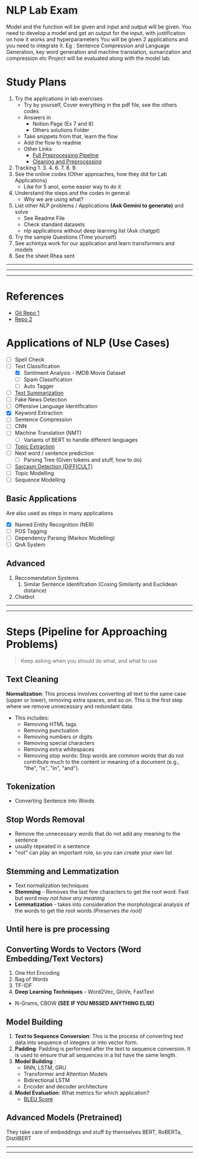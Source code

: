 # NLP Lab Exam
Model and the function will be given and input and output will be given. You need to develop a model and get an output for the input, with justification on how it works and hyperparameters
You will be given 2 applications and you need to integrate it. 
    Eg : Sentence Compression and Language Generation, key word generation and machine translation, sumarization and compression etc
Project will be evaluated along with the model lab.


# Study Plans
1. Try the applications in lab exercises
    + Try by yourself, Cover everything in the pdf file, see the others codes
    + Answers in 
        - Notion Page (Ex 7 and 8)
        - Others solutions Folder
    + Take snippets from that, learn the flow
    + Add the flow to readme
    + Other Links
        - [Full Preprocessing Pipeline](https://www.kaggle.com/code/balatmak/text-preprocessing-steps-and-universal-pipeline)
        - [Cleaning and Preprocessing](https://www.kaggle.com/code/colearninglounge/nlp-data-preprocessing-and-cleaning)
1. Tracking
    1. 
    3. 
    4. 
    6. 
    7. 
    8. 
    9. 
1. See the online codes (Other approaches, how they did for Lab Applications)
    - Like for 5 anol, some easier way to do it
1. Understand the steps and the codes in general
    + Why we are using what?
1. List other NLP problems / Applications **(Ask Gemini to generate)** and solve
    + See Readme File
    + Check standard datasets
    + nlp applications without deep learning list (Ask chatgpt)
1. Try the sample Questions (Time yourself)
1. See achintya work for our application and learn transformers and models
1. See the sheet Rhea sent

---
---
---
# References
- [Git Repo 1](https://github.com/Mr-Appu)
- [Repo 2](https://github.com/Aniruth1011)

# Applications of NLP (Use Cases)
- [ ] Spell Check
- [ ] Text Classification
    - [x] Sentiment Analysis - IMDB Movie Dataset
    - [ ] Spam Classification
    - [ ] Auto Tagger
- [ ] [Text Summarization](https://www.youtube.com/watch?v=XO97Uon83Os)
- [ ] Fake News Detection
- [ ] Offensive Language Identification
- [x] Keyword Extraction
- [ ] Sentence Compression
- [ ] CNN
- [ ] Machine Translation (NMT)
    - [ ] Variants of BERT to handle different languages
- [ ] [Topic Extraction](https://scikit-learn.org/stable/auto_examples/applications/plot_topics_extraction_with_nmf_lda.html)
- [ ] Next word / sentence prediction
    - [ ] Parsing Tree (Given tokens and stuff, how to do)
- [ ] [Sarcasm Detection (DIFFICULT)](https://github.com/Suji04/NormalizedNerd/blob/master/Introduction%20to%20NLP/Sarcasm%20is%20very%20easy%20to%20detect%20GloVe%2BLSTM.ipynb)
- [ ] Topic Modelling
- [ ] Sequence Modelling

## Basic Applications
Are also used as steps in many applications
- [x] Named Entity Recognition (NER)
- [ ] POS Tagging
- [ ] Dependency Parsing (Markov Modelling)
- [ ] QnA System

## Advanced
1. Reccomendation Systems
    1. Similar Sentence Identifcation (Cosing Similarity and Euclidean distance)
1. Chatbot

---
---
# Steps (Pipeline for Approaching Problems)
> Keep asking when you should do what, and what to use

## Text Cleaning
**Normalization**: This process involves converting all text to the same case (upper or lower), removing extra spaces, and so on.
This is the first step where we remove unnecessary and redundant data. 

+ This includes:
    - Removing HTML tags
    - Removing punctuation
    - Removing numbers or digits
    - Removing special characters
    - Removing extra whitespaces
    - Removing stop words: Stop words are common words that do not contribute much to the content or meaning of a document (e.g., "the", "is", "in", "and").

## Tokenization
+ Converting Sentence into Words

## Stop Words Removal
+ Remove the unnecessary words that do not add any meaning to the sentence
+ usually repeated in a sentence
+ "not" can play an important role, so you can create your own list

## Stemming and Lemmatization
+ Text normalization techniques
+ **Stemming** - Removes the last few characters to get the root word. Fast but word *may not have any meaning*
+ **Lemmatization** - takes into consideration the morphological analysis of the words to get the root words *(Preserves the root)*


Until here is pre processing
---
## Converting Words to Vectors (Word Embedding/Text Vectors)
1. One Hot Encoding
1. Bag of Words
1. TF-IDF
1. **Deep Learning Techniques** - Word2Vec, GloVe, FastText
+ N-Grams, CBOW **(SEE IF YOU MISSED ANYTHING ELSE)**

## Model Building
1. **Text to Sequence Conversion**: This is the process of converting text data into sequence of integers or into vector form.
1. **Padding**: Padding is performed after the text to sequence conversion. It is used to ensure that all sequences in a list have the same length.
1. **Model Building** :
    + RNN, LSTM, GRU
    + Transformer and Attention Models
    + Bidirectional LSTM
    + Encoder and decoder architecture
1. **Model Evaluation**: What metrics for which application?
    + [BLEU Score](https://www.youtube.com/watch?v=DejHQYAGb7Q)

## Advanced Models (Pretrained)
They take care of embeddings and stuff by themselves
BERT, RoBERTa, DistilBERT

---
---